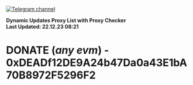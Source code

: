 [![Telegram channel](https://img.shields.io/endpoint?url=https://runkit.io/damiankrawczyk/telegram-badge/branches/master?url=https://t.me/n4z4v0d)](https://t.me/n4z4v0d) 

**Dynamic Updates Proxy List with Proxy Checker**  
**Last Updated: 22.12.23 08:21**

# DONATE (_any evm_) - 0xDEADf12DE9A24b47Da0a43E1bA70B8972F5296F2
